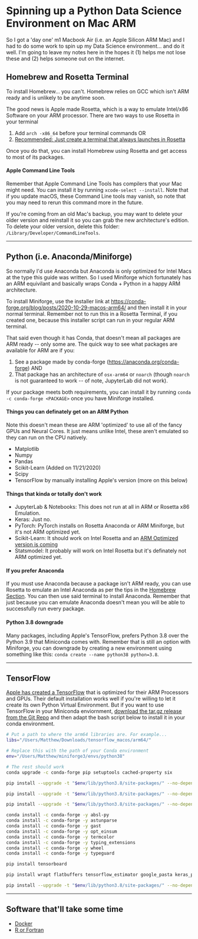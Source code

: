 # Spinning up a Python Data Science Environment on Mac ARM
So I got a 'day one' m1 Macbook Air (i.e. an Apple Silicon ARM Mac) and I had to do some work to spin up my Data Science environment... and do it well. I'm going to leave my notes here in the hopes it (1) helps me not lose these and (2) helps someone out on the internet.

## Homebrew and Rosetta Terminal
To install Homebrew... you can't. Homebrew relies on GCC which isn't ARM ready and is unlikely to be anytime soon.

The good news is Apple made Rosetta, which is a way to emulate Intel/x86 Software on your ARM processor. There are two ways to use Rosetta in your terminal

1. Add `arch -x86_64` before your terminal commands OR
2. [Recommended: Just create a terminal that always launches in Rosetta](https://osxdaily.com/2020/11/18/how-run-homebrew-x86-terminal-apple-silicon-mac/)

Once you do that, you can install Homebrew using Rosetta and get access to most of its packages.

#### Apple Command Line Tools
Remember that Apple Command Line Tools has compilers that your Mac might need. You can install it by running `xcode-select --install`. Note that if you update macOS, these Command Line tools may vanish, so note that you may need to rerun this command more in the future.

If you're coming from an old Mac's backup, you may want to delete your older version and reinstall it so you can grab the new architecture's edition. To delete your older version, delete this folder: `/Library/Developer/CommandLineTools`.

---

## Python (i.e. Anaconda/Miniforge)
So normally I'd use Anaconda but Anaconda is only optimized for Intel Macs at the type this guide was written. So I used Miniforge which fortunately has an ARM equivilant and basically wraps Conda + Python in a happy ARM architecture.

To install Miniforge, use the installer link at https://conda-forge.org/blog/posts/2020-10-29-macos-arm64/ and then install it in your normal terminal. Remember not to run this in a Rosetta Terminal, if you created one, because this installer script can run in your regular ARM terminal. 

That said even though it has Conda, that doesn't mean all packages are ARM ready -- only some are. The quick way to see what packages are available for ARM are if you:

1. See a package made by conda-forge (https://anaconda.org/conda-forge) AND
2. That package has an architecture of `osx-arm64` or `noarch` (though `noarch` is not guaranteed to work -- of note, JupyterLab did not work).

If your package meets both requirements, you can install it by running `conda -c conda-forge <PACKAGE>` once you have Miniforge installed.

#### Things you can definately get on an ARM Python
Note this doesn't mean these are ARM 'optimized' to use all of the fancy GPUs and Neural Cores. It just means unlike Intel, these aren't emulated so they can run on the CPU natively.

- Matplotlib
- Numpy
- Pandas
- Scikit-Learn (Added on 11/21/2020)
- Scipy
- TensorFlow by manually installing Apple's version (more on this below)

#### Things that kinda or totally don't work
- JupyterLab & Notebooks: This does not run at all in ARM or Rosetta x86 Emulation.
- Keras: Just no.
- PyTorch: PyTorch installs on Rosetta Anaconda or ARM Miniforge, but it's not ARM optimized yet.
- Scikit-Learn: It should work on Intel Rosetta and an [ARM Optimized version is coming](https://github.com/conda-forge/scikit-learn-feedstock/pull/137)
- Statsmodel: It probably will work on Intel Rosetta but it's definately not ARM optimized yet.

#### If you prefer Anaconda
If you must use Anaconda because a package isn't ARM ready, you can use Rosetta to emulate an Intel Anaconda as per the tips in the [Homebrew Section](homebrew-and-rosetta-terminal). You can then use said terminal to install Anaconda. Remember that just because you can emulate Anaconda doesn't mean you will be able to successfully run every package.

#### Python 3.8 downgrade
Many packages, including Apple's TensorFlow, prefers Python 3.8 over the Python 3.9 that Miniconda comes with. Remember that is still an option with Miniforge, you can downgrade by creating a new environment using something like this: `conda create --name python38 python=3.8`. 

---

## TensorFlow
[Apple has created a TensorFlow](https://github.com/apple/tensorflow_macos) that is optimized for their ARM Processors and GPUs. Their default installation works well if you're willing to let it create its own Python Virtual Environment. But if you want to use TensorFlow in your Miniconda enviornment, [download the tar.gz release from the Git Repo](https://github.com/apple/tensorflow_macos/releases) and then adapt the bash script below to install it in your conda environment.

```bash
# Put a path to where the arm64 libraries are. For example...
libs="/Users/Matthew/Downloads/tensorflow_macos/arm64/"

# Replace this with the path of your Conda environment
env="/Users/Matthew/miniforge3/envs/python38"

# The rest should work
conda upgrade -c conda-forge pip setuptools cached-property six

pip install --upgrade -t "$env/lib/python3.8/site-packages/" --no-dependencies --force "$libs/grpcio-1.33.2-cp38-cp38-macosx_11_0_arm64.whl"

pip install --upgrade -t "$env/lib/python3.8/site-packages/" --no-dependencies --force "$libs/h5py-2.10.0-cp38-cp38-macosx_11_0_arm64.whl"

pip install --upgrade -t "$env/lib/python3.8/site-packages/" --no-dependencies --force "$libs/tensorflow_addons-0.11.2+mlcompute-cp38-cp38-macosx_11_0_arm64.whl"

conda install -c conda-forge -y absl-py
conda install -c conda-forge -y astunparse
conda install -c conda-forge -y gast
conda install -c conda-forge -y opt_einsum
conda install -c conda-forge -y termcolor
conda install -c conda-forge -y typing_extensions
conda install -c conda-forge -y wheel
conda install -c conda-forge -y typeguard

pip install tensorboard

pip install wrapt flatbuffers tensorflow_estimator google_pasta keras_preprocessing protobuf

pip install --upgrade -t "$env/lib/python3.8/site-packages/" --no-dependencies --force "$libs/tensorflow_macos-0.1a0-cp38-cp38-macosx_11_0_arm64.whl"
```
---

## Software that'll take some time
* [Docker](https://www.docker.com/blog/apple-silicon-m1-chips-and-docker/)
* [R or Fortran](https://developer.r-project.org/Blog/public/2020/11/02/will-r-work-on-apple-silicon/)

